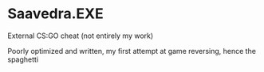 # Saavedra.EXE
External CS:GO cheat (not entirely my work)
  
Poorly optimized and written, my first attempt at game reversing, hence the spaghetti
